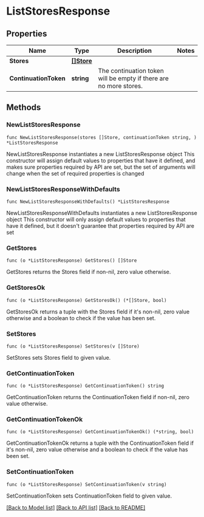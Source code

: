 # ListStoresResponse

## Properties

Name | Type | Description | Notes
------------ | ------------- | ------------- | -------------
**Stores** | [**[]Store**](Store.md) |  | 
**ContinuationToken** | **string** | The continuation token will be empty if there are no more stores. | 

## Methods

### NewListStoresResponse

`func NewListStoresResponse(stores []Store, continuationToken string, ) *ListStoresResponse`

NewListStoresResponse instantiates a new ListStoresResponse object
This constructor will assign default values to properties that have it defined,
and makes sure properties required by API are set, but the set of arguments
will change when the set of required properties is changed

### NewListStoresResponseWithDefaults

`func NewListStoresResponseWithDefaults() *ListStoresResponse`

NewListStoresResponseWithDefaults instantiates a new ListStoresResponse object
This constructor will only assign default values to properties that have it defined,
but it doesn't guarantee that properties required by API are set

### GetStores

`func (o *ListStoresResponse) GetStores() []Store`

GetStores returns the Stores field if non-nil, zero value otherwise.

### GetStoresOk

`func (o *ListStoresResponse) GetStoresOk() (*[]Store, bool)`

GetStoresOk returns a tuple with the Stores field if it's non-nil, zero value otherwise
and a boolean to check if the value has been set.

### SetStores

`func (o *ListStoresResponse) SetStores(v []Store)`

SetStores sets Stores field to given value.


### GetContinuationToken

`func (o *ListStoresResponse) GetContinuationToken() string`

GetContinuationToken returns the ContinuationToken field if non-nil, zero value otherwise.

### GetContinuationTokenOk

`func (o *ListStoresResponse) GetContinuationTokenOk() (*string, bool)`

GetContinuationTokenOk returns a tuple with the ContinuationToken field if it's non-nil, zero value otherwise
and a boolean to check if the value has been set.

### SetContinuationToken

`func (o *ListStoresResponse) SetContinuationToken(v string)`

SetContinuationToken sets ContinuationToken field to given value.



[[Back to Model list]](../README.md#documentation-for-models) [[Back to API list]](../README.md#documentation-for-api-endpoints) [[Back to README]](../README.md)


